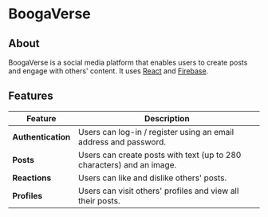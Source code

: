 # BoogaVerse

## About

BoogaVerse is a social media platform that enables users to create posts and engage with others' content. It uses [React](https://react.dev/) and [Firebase](https://firebase.google.com/).

## Features

|Feature|Description|
|--|--|
|**Authentication**|Users can log-in / register using an email address and password.|
|**Posts**|Users can create posts with text (up to 280 characters) and an image.|
|**Reactions**|Users can like and dislike others' posts.|
|**Profiles**|Users can visit others' profiles and view all their posts.|
